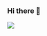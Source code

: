 ### Hi there 👋
<a href="https://www.notion.so/Java-e9525c76b31b4df2b1077efce1d99977?pvs=4" target="_blank"><img src="https://img.shields.io/badge/notion-ffffff?style=flat&logo=appvoyor&logoColor=000000"/></a>

<!--
**HohyunSon/HohyunSon** is a ✨ _special_ ✨ repository because its `README.md` (this file) appears on your GitHub profile.

Here are some ideas to get you started:

- 🔭 I’m currently working on ...
- 🌱 I’m currently learning ...
- 👯 I’m looking to collaborate on ...
- 🤔 I’m looking for help with ...
- 💬 Ask me about ...
- 📫 How to reach me: ...
- 😄 Pronouns: ...
- ⚡ Fun fact: ...
-->

